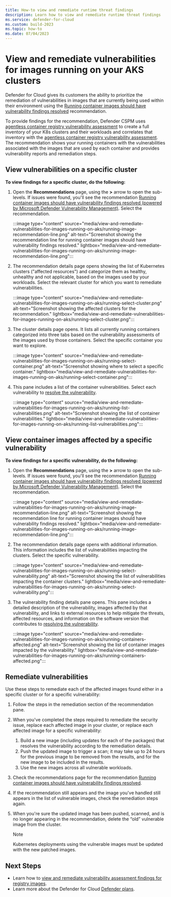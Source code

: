 ```yaml
---
title: How-to view and remediate runtime threat findings 
description: Learn how to view and remediate runtime threat findings
ms.service: defender-for-cloud
ms.custom: build-2023
ms.topic: how-to
ms.date: 07/04/2023
---
```


# View and remediate vulnerabilities for images running on your AKS clusters

Defender for Cloud gives its customers the ability to prioritize the remediation of vulnerabilities in images that are currently being used within their environment using the [Running container images should have vulnerability findings resolved](https://portal.azure.com/#view/Microsoft_Azure_Security_CloudNativeCompute/KubernetesRuntimeVisibilityRecommendationDetailsBlade/assessmentKey/41503391-efa5-47ee-9282-4eff6131462ce) recommendation.

To provide findings for the recommendation, Defender CSPM uses [agentless container registry vulnerability assessment](concept-agentless-containers.md#agentless-container-registry-vulnerability-assessment) to create a full inventory of your K8s clusters and their workloads and correlates that inventory with the [agentless container registry vulnerability assessment](concept-agentless-containers.md#agentless-container-registry-vulnerability-assessment). The recommendation shows your running containers with the vulnerabilities associated with the images that are used by each container and provides vulnerability reports and remediation steps. 

## View vulnerabilities on a specific cluster

**To view findings for a specific cluster, do the following:**  

1. Open the **Recommendations** page, using the **>** arrow to open the sub-levels. If issues were found, you'll see the recommendation [Running container images should have vulnerability findings resolved (powered by Microsoft Defender Vulnerability Management)](https://portal.azure.com/#blade/Microsoft_Azure_Security/RecommendationsBlade/assessmentKey/c609cf0f-71ab-41e9-a3c6-9a1f7fe1b8d5). Select the recommendation. 

    :::image type="content" source="media/view-and-remediate-vulnerabilities-for-images-running-on-aks/running-image-recommendation-line.png" alt-text="Screenshot showing the recommendation line for running container images should have vulnerability findings resolved." lightbox="media/view-and-remediate-vulnerabilities-for-images-running-on-aks/running-image-recommendation-line.png"::: 

1. The recommendation details page opens showing the list of Kubernetes clusters ("affected resources") and categorize them as healthy, unhealthy and not applicable, based on the images used by your workloads. Select the relevant cluster for which you want to remediate vulnerabilities.

    :::image type="content" source="media/view-and-remediate-vulnerabilities-for-images-running-on-aks/running-select-cluster.png" alt-text="Screenshot showing the affected clusters for the recommendation." lightbox="media/view-and-remediate-vulnerabilities-for-images-running-on-aks/running-select-cluster.png":::

1. The cluster details page opens. It lists all currently running containers categorized into three tabs based on the vulnerability assessments of the images used by those containers. Select the specific container you want to explore.

    :::image type="content" source="media/view-and-remediate-vulnerabilities-for-images-running-on-aks/running-select-container.png" alt-text="Screenshot showing where to select a specific container." lightbox="media/view-and-remediate-vulnerabilities-for-images-running-on-aks/running-select-container.png":::

1. This pane includes a list of the container vulnerabilities. Select each vulnerability to [resolve the vulnerability](#remediate-vulnerabilities).  
  
    :::image type="content" source="media/view-and-remediate-vulnerabilities-for-images-running-on-aks/running-list-vulnerabilities.png" alt-text="Screenshot showing the list of container vulnerabilities." lightbox="media/view-and-remediate-vulnerabilities-for-images-running-on-aks/running-list-vulnerabilities.png":::

## View container images affected by a specific vulnerability

**To view findings for a specific vulnerability, do the following:**
1. Open the **Recommendations** page, using the **>** arrow to open the sub-levels. If issues were found, you'll see the recommendation [Running container images should have vulnerability findings resolved (powered by Microsoft Defender Vulnerability Management)](https://portal.azure.com/#blade/Microsoft_Azure_Security/RecommendationsBlade/assessmentKey/c609cf0f-71ab-41e9-a3c6-9a1f7fe1b8d5). Select the recommendation. 

    :::image type="content" source="media/view-and-remediate-vulnerabilities-for-images-running-on-aks/running-image-recommendation-line.png" alt-text="Screenshot showing the recommendation line for running container images should have vulnerability findings resolved." lightbox="media/view-and-remediate-vulnerabilities-for-images-running-on-aks/running-image-recommendation-line.png"::: 

1. The recommendation details page opens with additional information. This information includes the list of vulnerabilities impacting the clusters. Select the specific vulnerability.

    :::image type="content" source="media/view-and-remediate-vulnerabilities-for-images-running-on-aks/running-select-vulnerability.png" alt-text="Screenshot showing the list of vulnerabilities impacting the container clusters." lightbox="media/view-and-remediate-vulnerabilities-for-images-running-on-aks/running-select-vulnerability.png"::: 

1. The vulnerability finding details pane opens. This pane includes a detailed description of the vulnerability, images affected by that vulnerability, and links to external resources to help mitigate the threats, affected resources, and information on the software version that contributes to [resolving the vulnerability](#remediate-vulnerabilities).

    :::image type="content" source="media/view-and-remediate-vulnerabilities-for-images-running-on-aks/running-containers-affected.png" alt-text="Screenshot showing the list of container images impacted by the vulnerability." lightbox="media/view-and-remediate-vulnerabilities-for-images-running-on-aks/running-containers-affected.png"::: 

## Remediate vulnerabilities

Use these steps to remediate each of the affected images found either in a specific cluster or for a specific vulnerability:

1. Follow the steps in the remediation section of the recommendation pane. 
1. When you've completed the steps required to remediate the security issue, replace each affected image in your cluster, or replace each affected image for a specific vulnerability:
    1. Build a new image (including updates for each of the packages) that resolves the vulnerability according to the remediation details.
    1. Push the updated image to trigger a scan; it may take up to 24 hours for the previous image to be removed from the results, and for the new image to be included in the results.
    1. Use the new images across all vulnerable workloads.
1. Check the recommendations page for the recommendation [Running container images should have vulnerability findings resolved](https://portal.azure.com/#view/Microsoft_Azure_Security_CloudNativeCompute/KubernetesRuntimeVisibilityRecommendationDetailsBlade/assessmentKey/41503391-efa5-47ee-9282-4eff6131462c). 
1. If the recommendation still appears and the image you've handled still appears in the list of vulnerable images, check the remediation steps again. 
1. When you're sure the updated image has been pushed, scanned, and is no longer appearing in the recommendation, delete the “old” vulnerable image from the cluster.

    > [!NOTE]
    > Kubernetes deployments using the vulnerable images must be updated with the new patched images.
 
## Next Steps 

- Learn how to [view and remediate vulnerability assessment findings for registry images](view-and-remediate-vulnerability-assessment-findings.md).
- Learn more about the Defender for Cloud [Defender plans](defender-for-cloud-introduction.md#protect-cloud-workloads).